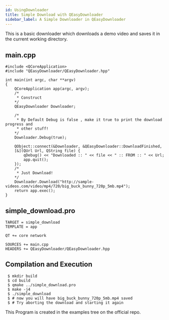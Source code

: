 ```yaml
---
id: UsingDownloader
title: Simple Download with QEasyDownloader
sidebar_label: A Simple Downloader in QEasyDownloader
---
```


This is a basic downloader which downloads a demo video and saves it in the current working directory.

## main.cpp

```
#include <QCoreApplication>
#include "QEasyDownloader/QEasyDownloader.hpp"

int main(int argc, char **argv)
{
    QCoreApplication app(argc, argv);
    /*
     * Construct
    */
    QEasyDownloader Downloader;

    /*
     * By Default Debug is false , make it true to print the download progress and
     * other stuff!
    */
    Downloader.Debug(true);

    QObject::connect(&Downloader, &QEasyDownloader::DownloadFinished,
    [&](QUrl Url, QString file) {
        qDebug() << "Downloaded :: " << file << " :: FROM :: " << Url;
        app.quit();
    });
    /*
     * Just Download!
    */
    Downloader.Download("http://sample-videos.com/video/mp4/720/big_buck_bunny_720p_5mb.mp4");
    return app.exec();
}
```

## simple_download.pro

```
TARGET = simple_download
TEMPLATE = app

QT += core network

SOURCES += main.cpp
HEADERS += QEasyDownloader/QEasyDownloader.hpp
```

## Compilation and Execution

```
 $ mkdir build
 $ cd build
 $ qmake ../simple_download.pro
 $ make -j4
 $ ./simple_download
 $ # now you will have big_buck_bunny_720p_5mb.mp4 saved
 $ # Try aborting the download and starting it again
```

This Program is created in the examples tree on the official repo.

